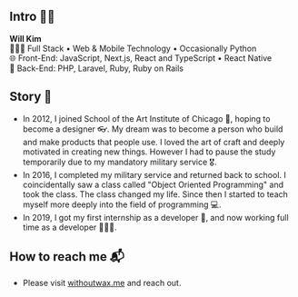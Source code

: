 ## Intro 👋🏼

**Will Kim**  
👨🏻‍💻 Full Stack • Web & Mobile Technology • Occasionally Python  
🌐 Front-End: JavaScript, Next.js, React and TypeScript • React Native  
💽 Back-End: PHP, Laravel, Ruby, Ruby on Rails  

## Story 💬

- In 2012, I joined School of the Art Institute of Chicago 🎨, hoping to become a designer 👓. My dream was to become a person who build and make products that people use. I loved the art of craft and deeply motivated in creating new things. However I had to pause the study temporarily due to my mandatory military service 🎖.  
- In 2016, I completed my military service and returned back to school. I coincidentally saw a class called "Object Oriented Programming" and took the class. The class changed my life. Since then I started to teach myself more deeply into the field of programming 💻.  
- In 2019, I got my first internship as a developer 🎉, and now working full time as a developer 👨🏻‍💻.

## How to reach me 📬

- Please visit [withoutwax.me](https://withoutwax.me/contact) and reach out.

<!--
## Inspiration 💡

I'm deeply inspired by these people. I owe them so much 🙏🏼.

- [Andrew Kim](https://www.instagram.com/mnmllymnml/?hl=en)
- [Jongmin Kim](https://blog.cmiscm.com/)
- [Sindre Sorhus](https://sindresorhus.com/)
-->

<!--
**withoutwax/withoutwax** is a ✨ _special_ ✨ repository because its `README.md` (this file) appears on your GitHub profile.

Here are some ideas to get you started:

- 🔭 I’m currently working on ...
- 🌱 I’m currently learning ...
- 👯 I’m looking to collaborate on ...
- 🤔 I’m looking for help with ...
- 💬 Ask me about ...
- 📫 How to reach me: ...
- 😄 Pronouns: ...
- ⚡ Fun fact: ...
-->
